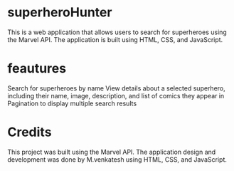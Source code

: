 # superheroHunter
This is a web application that allows users to search for superheroes using the Marvel API. The application is built using HTML, CSS, and JavaScript.
# feautures
Search for superheroes by name View details about a selected superhero, including their name, image, description, and list of comics they appear in Pagination to display multiple search results
# Credits
This project was built using the Marvel API. The application design and development was done by M.venkatesh  using HTML, CSS, and JavaScript.
